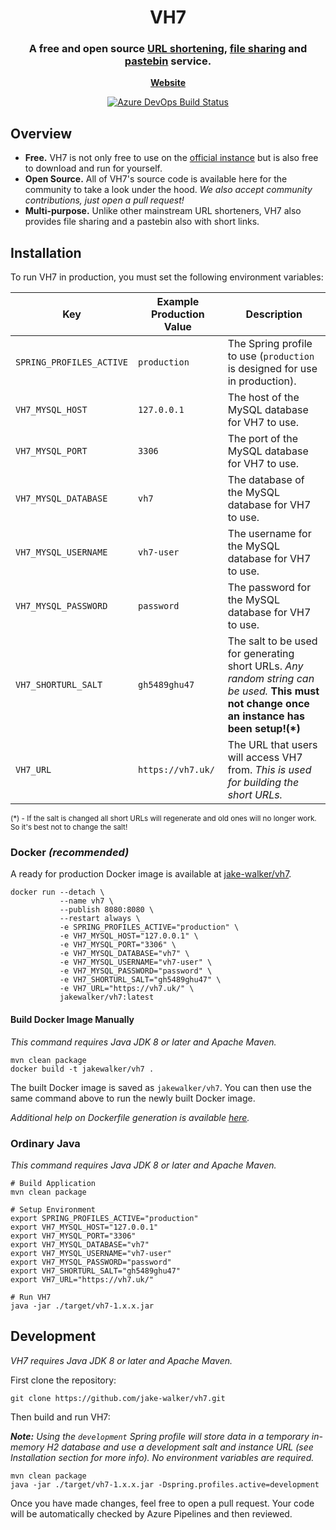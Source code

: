 <h1 align="center">
	VH7
</h1>

<h3 align="center">
	A free and open source <u>URL shortening</u>, <u>file sharing</u> and <u>pastebin</u> service.
</h3>

<p align="center">
	<strong>
		<a href="https://vh7.uk/">Website</a>
	</strong>
</p>
<p align="center">
	<a href="https://dev.azure.com/jakewalker/VH7/_build?definitionId=3"><img
        alt="Azure DevOps Build Status"
    	src="https://img.shields.io/azure-devops/build/jakewalker/c9dce4e0-e2bd-4041-bb56-2dc7e4d98c37/3/master?style=flat-square"></a>
</p>

## Overview

- **Free.** VH7 is not only free to use on the [official instance](https://vh7.uk) but is also free to download and run
for yourself.
- **Open Source.** All of VH7's source code is available here for the community to take a look under the hood. _We also
accept community contributions, just open a pull request!_
- **Multi-purpose.** Unlike other mainstream URL shorteners, VH7 also provides file sharing and a pastebin also with short
links.

## Installation

To run VH7 in production, you must set the following environment variables:

| Key                      | Example Production Value | Description |
| ------------------------ | ------------------------ | ----------- |
| `SPRING_PROFILES_ACTIVE` | `production`             | The Spring profile to use (`production` is designed for use in production). |
| `VH7_MYSQL_HOST`         | `127.0.0.1`              | The host of the MySQL database for VH7 to use. |
| `VH7_MYSQL_PORT`         | `3306`                   | The port of the MySQL database for VH7 to use. |
| `VH7_MYSQL_DATABASE`     | `vh7`                    | The database of the MySQL database for VH7 to use. |
| `VH7_MYSQL_USERNAME`     | `vh7-user`               | The username for the MySQL database for VH7 to use. |
| `VH7_MYSQL_PASSWORD`     | `password`               | The password for the MySQL database for VH7 to use. |
| `VH7_SHORTURL_SALT`      | `gh5489ghu47`            | The salt to be used for generating short URLs. _Any random string can be used._ **This must not change once an instance has been setup!(\*)**
| `VH7_URL`                | `https://vh7.uk/`        | The URL that users will access VH7 from. _This is used for building the short URLs._ |

<small>(\*) - If the salt is changed all short URLs will regenerate and old ones will no longer work. So it's best not to
change the salt!</small>

### Docker _(recommended)_

A ready for production Docker image is available at [jake-walker/vh7](https://cloud.docker.com/u/jakewalker/repository/docker/jakewalker/vh7).

```shell script
docker run --detach \
           --name vh7 \
           --publish 8080:8080 \
           --restart always \
           -e SPRING_PROFILES_ACTIVE="production" \
           -e VH7_MYSQL_HOST="127.0.0.1" \
           -e VH7_MYSQL_PORT="3306" \
           -e VH7_MYSQL_DATABASE="vh7" \
           -e VH7_MYSQL_USERNAME="vh7-user" \
           -e VH7_MYSQL_PASSWORD="password" \
           -e VH7_SHORTURL_SALT="gh5489ghu47" \
           -e VH7_URL="https://vh7.uk/" \
           jakewalker/vh7:latest
```

#### Build Docker Image Manually

_This command requires Java JDK 8 or later and Apache Maven._

```shell script
mvn clean package
docker build -t jakewalker/vh7 .
```

The built Docker image is saved as `jakewalker/vh7`. You can then use the same command above to run the newly built
Docker image.

_Additional help on Dockerfile generation is available [here](https://github.com/spotify/dockerfile-maven)._

### Ordinary Java

_This command requires Java JDK 8 or later and Apache Maven._

```shell script
# Build Application
mvn clean package

# Setup Environment
export SPRING_PROFILES_ACTIVE="production"
export VH7_MYSQL_HOST="127.0.0.1"
export VH7_MYSQL_PORT="3306"
export VH7_MYSQL_DATABASE="vh7"
export VH7_MYSQL_USERNAME="vh7-user"
export VH7_MYSQL_PASSWORD="password"
export VH7_SHORTURL_SALT="gh5489ghu47"
export VH7_URL="https://vh7.uk/"

# Run VH7
java -jar ./target/vh7-1.x.x.jar
```

## Development

_VH7 requires Java JDK 8 or later and Apache Maven._

First clone the repository:

```shell script
git clone https://github.com/jake-walker/vh7.git
```

Then build and run VH7:

_**Note:** Using the `development` Spring profile will store data in a temporary in-memory H2 database and use a development
salt and instance URL (see Installation section for more info). No environment variables are required._

```shell script
mvn clean package
java -jar ./target/vh7-1.x.x.jar -Dspring.profiles.active=development
```

Once you have made changes, feel free to open a pull request. Your code will be automatically checked by Azure Pipelines
and then reviewed.